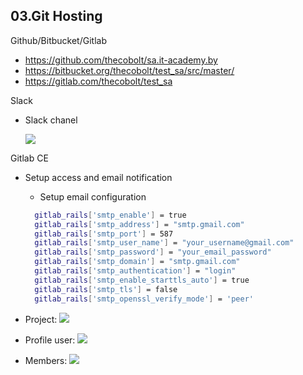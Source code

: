 ## 03.Git Hosting

Github/Bitbucket/Gitlab

- https://github.com/thecobolt/sa.it-academy.by
- https://bitbucket.org/thecobolt/test_sa/src/master/
- https://gitlab.com/thecobolt/test_sa

Slack

- Slack chanel

    ![](https://github.com/thecobolt/sa.it-academy.by/blob/m-sa2-07-19/Igor_Kuzmin/03.git.hosting/Image/slack.png)

Gitlab CE

- Setup access and email notification
  
  - Setup email configuration
  ``` bash
    gitlab_rails['smtp_enable'] = true
    gitlab_rails['smtp_address'] = "smtp.gmail.com"
    gitlab_rails['smtp_port'] = 587
    gitlab_rails['smtp_user_name'] = "your_username@gmail.com"
    gitlab_rails['smtp_password'] = "your_email_password"
    gitlab_rails['smtp_domain'] = "smtp.gmail.com"
    gitlab_rails['smtp_authentication'] = "login"
    gitlab_rails['smtp_enable_starttls_auto'] = true
    gitlab_rails['smtp_tls'] = false
    gitlab_rails['smtp_openssl_verify_mode'] = 'peer'
  ````
- Project:
![](https://github.com/thecobolt/sa.it-academy.by/blob/m-sa2-07-19/Igor_Kuzmin/03.git.hosting/Image/project.png)
- Profile user:
![](https://github.com/thecobolt/sa.it-academy.by/blob/m-sa2-07-19/Igor_Kuzmin/03.git.hosting/Image/user.png)
- Members:
![](https://github.com/thecobolt/sa.it-academy.by/blob/m-sa2-07-19/Igor_Kuzmin/03.git.hosting/Image/members.png)

